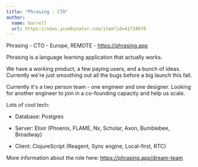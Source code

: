 ```yaml
---
title: "Phrasing : CTO"
author:
  name: barrell
  url: https://news.ycombinator.com/item?id=41718070
---
```

Phrasing - CTO - Europe, REMOTE -  <a href="https:&#x2F;&#x2F;phrasing.app" rel="nofollow">https:&#x2F;&#x2F;phrasing.app</a>

Phrasing is a language learning application that actually works.

We have a working product, a few paying users, and a bunch of ideas. Currently we&#x27;re just smoothing out all the bugs before a big launch this fall.

Currently it&#x27;s a two person team - one engineer and one designer. Looking for another engineer to join in a co-founding capacity and help us scale.

Lots of cool tech:

- Database: Postgres

- Server: Elixir (Phoenix, FLAME, Nx, Scholar, Axon, Bumblebee, Broadway)

- Client: ClojureScript (Reagent, Sync engine, Local-first, RTC)

More information about the role here: <a href="https:&#x2F;&#x2F;phrasing.app&#x2F;dream-team" rel="nofollow">https:&#x2F;&#x2F;phrasing.app&#x2F;dream-team</a>
<JobApplication />

